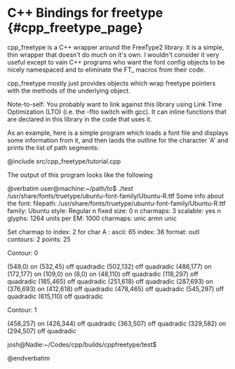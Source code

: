 C++ Bindings for freetype {#cpp_freetype_page}
==========

cpp_freetype is a C++ wrapper around the FreeType2 library. It is a simple,
thin wrapper that doesn't do much on it's own. I wouldn't consider it
very useful except to vain C++ programs who want the font config objects
to be nicely namespaced and to eliminate the FT_ macros from their code.

cpp_freetype mostly just provides objects which wrap freetype pointers
with the methods of the underlying object.

Note-to-self: You probably want to link against this library using
Link Time Optimization (LTO) (i.e. the -flto switch with gcc). It can
inline functions that are declared in this library in the code that
uses it.

As an example, here is a simple program which loads a font file and
displays some information from it, and then laods the outline for the
character 'A' and prints the list of path segments:

@include src/cpp_freetype/tutorial.cpp

The output of this program looks like the following

@verbatim
user@machine:~/path/to$ ./test /usr/share/fonts/truetype/ubuntu-font-family/Ubuntu-R.ttf
Some info about the font:
      filepath: /usr/share/fonts/truetype/ubuntu-font-family/Ubuntu-R.ttf
        family: Ubuntu
         style: Regular
  n fixed size: 0
    n charmaps: 3
      scalable: yes
      n glyphs: 1264
  units per EM: 1000
      charmaps:
                unic
                armn
                unic

Set charmap to index: 2
for char A :
    ascii: 65
    index: 36
   format: outl
 contours: 2
   points: 25


Contour: 0

   (549,0)  on
   (532,45)  off  quadradic
   (502,132)  off  quadradic
   (486,177)  on
   (172,177)  on
   (109,0)  on
   (8,0)  on
   (48,110)  off  quadradic
   (118,297)  off  quadradic
   (185,465)  off  quadradic
   (251,618)  off  quadradic
   (287,693)  on
   (376,693)  on
   (412,618)  off  quadradic
   (478,465)  off  quadradic
   (545,297)  off  quadradic
   (615,110)  off  quadradic

Contour: 1

   (458,257)  on
   (426,344)  off  quadradic
   (363,507)  off  quadradic
   (329,582)  on
   (294,507)  off  quadradic


josh@Nadie:~/Codes/cpp/builds/cppfreetype/test$

@endverbatim

